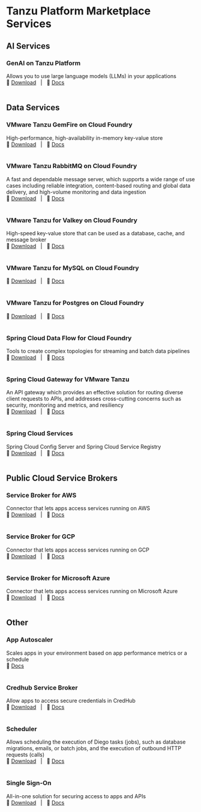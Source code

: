 # Tanzu Platform Marketplace Services


## AI Services

### GenAI on Tanzu Platform
Allows you to use large language models (LLMs) in your applications</br>
:floppy_disk: [Download](https://support.broadcom.com/group/ecx/productdownloads?subfamily=GenAI%20on%20Tanzu%20Platform%20for%20Cloud%20Foundry) &nbsp;&nbsp;|&nbsp;&nbsp; :book: [Docs](https://techdocs.broadcom.com/us/en/vmware-tanzu/platform-services/genai-on-tanzu-platform-for-cloud-foundry/10-0/ai-cf/index.html)</br></br>

## Data Services

### VMware Tanzu GemFire on Cloud Foundry
High-performance, high-availability in-memory key-value store</br>
:floppy_disk: [Download](https://support.broadcom.com/group/ecx/productdownloads?subfamily=VMware%20Tanzu%20GemFire%20on%20Cloud%20Foundry) &nbsp;&nbsp;|&nbsp;&nbsp; :book: [Docs](https://techdocs.broadcom.com/us/en/vmware-tanzu/data-solutions/tanzu-gemfire-on-cloud-foundry/2-1/gf-cf/content-index.html)</br></br>

### VMware Tanzu RabbitMQ on Cloud Foundry
A fast and dependable message server, which supports a wide range of use cases including reliable integration, content-based routing and global data delivery, and high-volume monitoring and data ingestion</br>
:floppy_disk: [Download](https://support.broadcom.com/group/ecx/productdownloads?subfamily=VMware%20Tanzu%20RabbitMQ%20on%20Cloud%20Foundry) &nbsp;&nbsp;|&nbsp;&nbsp; :book: [Docs](https://techdocs.broadcom.com/us/en/vmware-tanzu/data-solutions/tanzu-rabbitmq-on-cloud-foundry/10-0/tanzu-rabbitmq-cloud-foundry/index.html)</br></br>

### VMware Tanzu for Valkey on Cloud Foundry
High-speed key-value store that can be used as a database, cache, and message broker</br>
:floppy_disk: [Download](https://support.broadcom.com/group/ecx/productdownloads?subfamily=VMware%20Tanzu%20for%20Valkey%20on%20Cloud%20Foundry) &nbsp;&nbsp;|&nbsp;&nbsp; :book: [Docs](https://techdocs.broadcom.com/us/en/vmware-tanzu/data-solutions/tanzu-for-valkey-on-cloud-foundry/4-0/valkey-on-cf/index.html)</br></br>

### VMware Tanzu for MySQL on Cloud Foundry
:floppy_disk: [Download](https://support.broadcom.com/group/ecx/productdownloads?subfamily=VMware%20Tanzu%20for%20MySQL%20on%20Cloud%20Foundry) &nbsp;&nbsp;|&nbsp;&nbsp; :book: [Docs](https://techdocs.broadcom.com/us/en/vmware-tanzu/data-solutions/tanzu-for-mysql-on-cloud-foundry/3-3/mysql-for-tpcf/about_mysql_vms.html)</br></br>

### VMware Tanzu for Postgres on Cloud Foundry
:floppy_disk: [Download](https://support.broadcom.com/group/ecx/productdownloads?subfamily=VMware%20Tanzu%20for%20Postgres%20on%20Cloud%20Foundry) &nbsp;&nbsp;|&nbsp;&nbsp; :book: [Docs](https://techdocs.broadcom.com/us/en/vmware-tanzu/data-solutions/tanzu-for-postgres-on-cloud-foundry/10-0/postgres/index.html)</br></br>

### Spring Cloud Data Flow for Cloud Foundry
Tools to create complex topologies for streaming and batch data pipelines</br>
:floppy_disk: [Download](https://support.broadcom.com/group/ecx/productdownloads?subfamily=Spring%20Cloud%20Data%20Flow%20for%20VMware%20Tanzu) &nbsp;&nbsp;|&nbsp;&nbsp; :book: [Docs](https://techdocs.broadcom.com/us/en/vmware-tanzu/spring/spring-cloud-data-flow-for-cloud-foundry/1-14/scdf-tanzu/index.html)</br></br>

### Spring Cloud Gateway for VMware Tanzu
An API gateway which provides an effective solution for routing diverse client requests to APIs, and addresses cross-cutting concerns such as security, monitoring and metrics, and resiliency</br>
:floppy_disk: [Download](https://support.broadcom.com/group/ecx/productdownloads?subfamily=Spring%20Cloud%20Gateway%20for%20VMware%20Tanzu) &nbsp;&nbsp;|&nbsp;&nbsp; :book: [Docs](https://techdocs.broadcom.com/us/en/vmware-tanzu/spring/spring-cloud-gateway-for-cloud-foundry/2-3/spring-cloud-gateway/index.html)</br></br>

### Spring Cloud Services
Spring Cloud Config Server and Spring Cloud Service Registry</br>
:floppy_disk: [Download](https://support.broadcom.com/group/ecx/productdownloads?subfamily=Spring%20Cloud%20Services%20for%20VMware%20Tanzu) &nbsp;&nbsp;|&nbsp;&nbsp; :book: [Docs](https://techdocs.broadcom.com/us/en/vmware-tanzu/spring/spring-cloud-services-for-cloud-foundry/3-3/scs-tanzu/index.html)</br></br>


## Public Cloud Service Brokers
### Service Broker for AWS
Connector that lets apps access services running on AWS</br>
:floppy_disk: [Download](https://support.broadcom.com/group/ecx/productdownloads?subfamily=Tanzu%20Cloud%20Service%20Broker%20for%20AWS) &nbsp;&nbsp;|&nbsp;&nbsp; :book: [Docs](https://techdocs.broadcom.com/us/en/vmware-tanzu/platform-services/tanzu-cloud-service-broker-for-aws/1-14/csb-aws/index.html)</br></br>

### Service Broker for GCP
Connector that lets apps access services running on GCP</br>
:floppy_disk: [Download](https://support.broadcom.com/group/ecx/productdownloads?subfamily=Tanzu%20Cloud%20Service%20Broker%20for%20GCP) &nbsp;&nbsp;|&nbsp;&nbsp; :book: [Docs](https://techdocs.broadcom.com/us/en/vmware-tanzu/platform-services/tanzu-cloud-service-broker-for-gcp/1-8/csb-gcp/index.html)</br></br>

### Service Broker for Microsoft Azure
Connector that lets apps access services running on Microsoft Azure</br>
:floppy_disk: [Download](https://support.broadcom.com/group/ecx/productdownloads?subfamily=Tanzu%20Cloud%20Service%20Broker%20for%20Azure) &nbsp;&nbsp;|&nbsp;&nbsp; :book: [Docs](https://techdocs.broadcom.com/us/en/vmware-tanzu/platform-services/tanzu-cloud-service-broker-for-microsoft-azure/1-12/csb-azure/index.html)</br></br>



## Other

### App Autoscaler
Scales apps in your environment based on app performance metrics or a schedule</br>
:book: [Docs](https://techdocs.broadcom.com/us/en/vmware-tanzu/platform/tanzu-platform-for-cloud-foundry/10-0/tpcf/autoscaler-about-app-autoscaler.html)</br></br>

### Credhub Service Broker
Allow apps to access secure credentials in CredHub</br>
:floppy_disk: [Download](https://support.broadcom.com/group/ecx/productdownloads?subfamily=CredHub%20Service%20Broker) &nbsp;&nbsp;|&nbsp;&nbsp; :book: [Docs](https://techdocs.broadcom.com/us/en/vmware-tanzu/platform-services/credhub-service-broker/services/credhub-sb/index.html)</br></br>

### Scheduler
Allows scheduling the execution of Diego tasks (jobs), such as database migrations, emails, or batch jobs, and the execution of outbound HTTP requests (calls)</br>
:floppy_disk: [Download](https://support.broadcom.com/group/ecx/productdownloads?subfamily=Scheduler ) &nbsp;&nbsp;|&nbsp;&nbsp; :book: [Docs](https://techdocs.broadcom.com/us/en/vmware-tanzu/platform-services/scheduler-for-tanzu/2-0/scheduler-tanzu/index.html)</br></br>

### Single Sign-On
All-in-one solution for securing access to apps and APIs</br>
:floppy_disk: [Download](https://support.broadcom.com/group/ecx/productdownloads?subfamily=Single%20Sign-On%20for%20VMware%20Tanzu%20Application%20Service ) &nbsp;&nbsp;|&nbsp;&nbsp; :book: [Docs](https://techdocs.broadcom.com/us/en/vmware-tanzu/platform-services/single-sign-on-for-tanzu/1-16/sso-tanzu/index.html)</br></br>




